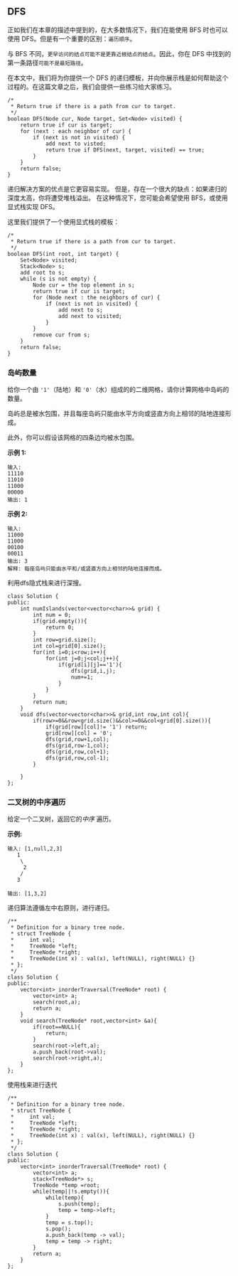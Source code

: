 ## DFS

正如我们在本章的描述中提到的，在大多数情况下，我们在能使用 BFS 时也可以使用 DFS。但是有一个重要的区别：`遍历顺序`。

与 BFS 不同，`更早访问的结点可能不是更靠近根结点的结点`。因此，你在 DFS 中找到的第一条路径`可能不是最短路径`。

在本文中，我们将为你提供一个 DFS 的递归模板，并向你展示栈是如何帮助这个过程的。在这篇文章之后，我们会提供一些练习给大家练习。

```
/*
 * Return true if there is a path from cur to target.
 */
boolean DFS(Node cur, Node target, Set<Node> visited) {
    return true if cur is target;
    for (next : each neighbor of cur) {
        if (next is not in visited) {
            add next to visted;
            return true if DFS(next, target, visited) == true;
        }
    }
    return false;
}
```

递归解决方案的优点是它更容易实现。 但是，存在一个很大的缺点：如果递归的深度太高，你将遭受堆栈溢出。 在这种情况下，您可能会希望使用 BFS，或使用显式栈实现 DFS。

这里我们提供了一个使用显式栈的模板：

```
/*
 * Return true if there is a path from cur to target.
 */
boolean DFS(int root, int target) {
    Set<Node> visited;
    Stack<Node> s;
    add root to s;
    while (s is not empty) {
        Node cur = the top element in s;
        return true if cur is target;
        for (Node next : the neighbors of cur) {
            if (next is not in visited) {
                add next to s;
                add next to visited;
            }
        }
        remove cur from s;
    }
    return false;
}
```

### 岛屿数量

给你一个由 `'1'`（陆地）和 `'0'`（水）组成的的二维网格，请你计算网格中岛屿的数量。

岛屿总是被水包围，并且每座岛屿只能由水平方向或竖直方向上相邻的陆地连接形成。

此外，你可以假设该网格的四条边均被水包围。

 

**示例 1:**

```
输入:
11110
11010
11000
00000
输出: 1
```

**示例 2:**

```
输入:
11000
11000
00100
00011
输出: 3
解释: 每座岛屿只能由水平和/或竖直方向上相邻的陆地连接而成。
```

利用dfs隐式栈来进行深搜。

```
class Solution {
public:
    int numIslands(vector<vector<char>>& grid) {
        int num = 0;
        if(grid.empty()){
            return 0;
        }
        int row=grid.size();
        int col=grid[0].size();
        for(int i=0;i<row;i++){
            for(int j=0;j<col;j++){
                if(grid[i][j]=='1'){
                    dfs(grid,i,j);
                    num+=1;
                }
            }
        }
        return num;
    }
    void dfs(vector<vector<char>>& grid,int row,int col){
        if(row>=0&&row<grid.size()&&col>=0&&col<grid[0].size()){
            if(grid[row][col]!= '1') return;
            grid[row][col] = '0';
            dfs(grid,row+1,col);
            dfs(grid,row-1,col);
            dfs(grid,row,col+1);
            dfs(grid,row,col-1);
        }
        
    }
};
```

### 二叉树的中序遍历

给定一个二叉树，返回它的*中序* 遍历。

**示例:**

```
输入: [1,null,2,3]
   1
    \
     2
    /
   3

输出: [1,3,2]
```

递归算法遵循左中右原则，进行递归。

```
/**
 * Definition for a binary tree node.
 * struct TreeNode {
 *     int val;
 *     TreeNode *left;
 *     TreeNode *right;
 *     TreeNode(int x) : val(x), left(NULL), right(NULL) {}
 * };
 */
class Solution {
public:
    vector<int> inorderTraversal(TreeNode* root) {
        vector<int> a;
        search(root,a);
        return a;
    }
    void search(TreeNode* root,vector<int> &a){
        if(root==NULL){
            return;
        }
        search(root->left,a);
        a.push_back(root->val);
        search(root->right,a);
    }
};
```

使用栈来进行迭代

```
/**
 * Definition for a binary tree node.
 * struct TreeNode {
 *     int val;
 *     TreeNode *left;
 *     TreeNode *right;
 *     TreeNode(int x) : val(x), left(NULL), right(NULL) {}
 * };
 */
class Solution {
public:
    vector<int> inorderTraversal(TreeNode* root) {
        vector<int> a;
        stack<TreeNode*> s;
        TreeNode *temp =root;
        while(temp||!s.empty()){
            while(temp){
                s.push(temp);
                temp = temp->left;
            }
            temp = s.top();
            s.pop();
            a.push_back(temp -> val);
            temp = temp -> right;  
        }
        return a;
    }
};
```


